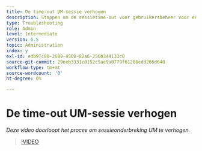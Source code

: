 ```yaml
---
title: De time-out UM-sessie verhogen
description: Stappen om de sessietime-out voor gebruikersbeheer voor een gebruiker te verhogen
type: Troubleshooting
role: Admin
level: Intermediate
version: 6.5
topic: Administration
index: y
exl-id: edb97c88-2689-4508-82a6-256b344133c0
source-git-commit: 29eeb3331c0152c5ae9a0779f61286edd266d640
workflow-type: tm+mt
source-wordcount: '0'
ht-degree: 0%

---
```



# De time-out UM-sessie verhogen

*Deze video doorloopt het proces om sessieonderbreking UM te verhogen.*

>[!VIDEO](https://video.tv.adobe.com/v/335503?quality=9&learn=on)
